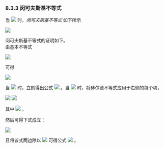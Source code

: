 ### 8.3.3 闵可夫斯基不等式

当 <img src="http://latex.codecogs.com/gif.latex?p\geq1" style="border:none;"> 时，*闵可夫斯基不等式* 如下所示  

<img src="http://latex.codecogs.com/gif.latex?(E[\left|x+y\right|^{p}])^{\frac{1}{p}}\leq(E[\left|x\right|^{p}])^{\frac{1}{p}}+(E[\left|y\right|^{p}])^{\frac{1}{p}}.(8.8)" style="border:none;">

闵可夫斯基不等式的证明如下。  
由基本不等式  

<img src="http://latex.codecogs.com/gif.latex?\left|x+y\right|\leq\left|x\right|+\left|y\right|" style="border:none;">

可得  

<img src="http://latex.codecogs.com/gif.latex?E[\left|x+y\right|^{p}]\leq%20E[\left|x\right|\cdot\left|x+y\right|^{p-1}]+E[\left|y\right|\cdot\left|x+y\right|^{p-1}]." style="border:none;">

当 <img src="http://latex.codecogs.com/gif.latex?p=1" style="border:none;"> 时，立刻得出公式 <img src="http://latex.codecogs.com/gif.latex?(8.8)" style="border:none;"> 。当 <img src="http://latex.codecogs.com/gif.latex?p>1" style="border:none;"> 时，将赫尔德不等式应用于右侧的每个项，  

<img src="http://latex.codecogs.com/gif.latex?E[\left|x\right|\cdot\left|x+y\right|^{p-1}]\leq(E[\left|x\right|^{p}])^{\frac{1}{p}}(E[\left|x+y\right|^{(p-1)q}])^{\frac{1}{q}}" style="border:none;">  

<img src="http://latex.codecogs.com/gif.latex?E[\left|y\right|\cdot\left|x+y\right|^{p-1}]\leq(E[\left|y\right|^{p}])^{\frac{1}{p}}(E[\left|x+y\right|^{(p-1)q}])^{\frac{1}{q}}" style="border:none;">

其中 <img src="http://latex.codecogs.com/gif.latex?q=\frac{p}{p-1}" style="border:none;"> 。  

然后可得下式成立：  

<img src="http://latex.codecogs.com/gif.latex?E[\left|x+y\right|^{p}]\leq((E[\left|x\right|^{p}])^{\frac{1}{p}}+(E[\left|y\right|^{p}])^{\frac{1}{p}})(E[\left|x+y\right|^{p}]^{1-\frac{1}{p}})" style="border:none;">

且将该式两边除以 <img src="http://latex.codecogs.com/gif.latex?(E[\left|x+y\right|^{p}]^{1-\frac{1}{p}})" style="border:none;"> 可得公式 <img src="http://latex.codecogs.com/gif.latex?(8.8)" style="border:none;"> 。
